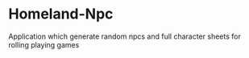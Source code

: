 # Homeland-Npc
Application which generate random npcs and full character sheets for rolling playing games
